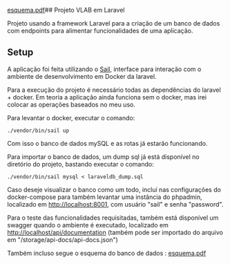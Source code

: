 [esquema.pdf](https://github.com/user-attachments/files/18596750/esquema.pdf)## Projeto VLAB em Laravel

Projeto usando a framework Laravel para a criação de um banco de dados com endpoints para alimentar funcionalidades de uma aplicação.

## Setup

A aplicação foi feita utilizando o [Sail]([https://laravel.com/docs/contributions](https://laravel.com/docs/11.x/sail)), interface para interação com o ambiente de desenvolvimento em Docker da laravel.

Para a execução do projeto é necessário todas as dependências do laravel + docker. Em teoria a aplicação ainda funciona sem o docker, mas irei colocar as operações baseados no meu uso.

Para levantar o docker, executar o comando:

```console
./vendor/bin/sail up
```

Com isso o banco de dados mySQL e as rotas já estarão funcionando.

Para importar o banco de dados, um dump sql já está disponível no diretório do projeto, bastando executar o comando:

```console
./vendor/bin/sail mysql < laraveldb_dump.sql
```

Caso deseje visualizar o banco como um todo, incluí nas configurações do docker-compose para também levantar uma instância do phpadmin, localizado em [http://localhost:8001](http://localhost:8001), com usuário "sail" e senha "password".

Para o teste das funcionalidades requisitadas, também está disponível um swagger quando o ambiente é executado, localizado em [http://localhost/api/documentation](http://localhost/api/documentation) (também pode ser importado do arquivo em "/storage/api-docs/api-docs.json")

Também incluso segue o esquema do banco de dados : [esquema.pdf](https://github.com/user-attachments/files/18596751/esquema.pdf)

